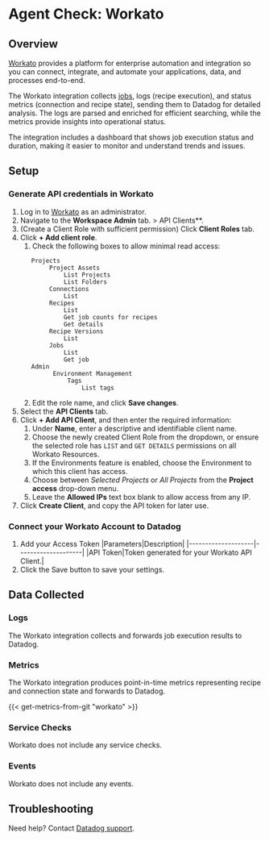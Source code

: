 # Agent Check: Workato

## Overview


[Workato][1] provides a platform for enterprise automation and integration so you can connect, integrate,
and automate your applications, data, and processes end-to-end.

The Workato integration collects [jobs](https://docs.workato.com/en/recipes/jobs.html#viewing-job-reports), logs
(recipe execution), and status metrics (connection and recipe state), sending them to Datadog for detailed analysis.
The logs are parsed and enriched for efficient searching, while the metrics provide insights into operational status.

The integration includes a dashboard that shows job execution status and duration, making it easier to monitor and
understand trends and issues.

## Setup

### Generate API credentials in Workato

1. Log in to [Workato][2] as an administrator.
2. Navigate to the **Workspace Admin** tab. > API Clients**.
3. (Create a Client Role with sufficient permission) Click **Client Roles** tab.
4. Click **+ Add client role**.
   1. Check the following boxes to allow minimal read access:
   ```
      Projects
           Project Assets
               List Projects
               List Folders
           Connections
               List
           Recipes
               List
               Get job counts for recipes
               Get details
           Recipe Versions
               List
           Jobs
               List
               Get job
      Admin
            Environment Management
                Tags
                    List tags
   ```
   2. Edit the role name, and click **Save changes**.
7. Select the **API Clients** tab.
8. Click **+ Add API Client**, and then enter the required information:
   1. Under **Name**, enter a descriptive and identifiable client name.
   2. Choose the newly created Client Role from the dropdown, or ensure the selected role has `LIST` and `GET DETAILS` permissions on all Workato Resources.
   3. If the Environments feature is enabled, choose the Environment to which this client has access.
   4. Choose between _Selected Projects_ or _All Projects_ from the **Project access** drop-down menu.
   5. Leave the **Allowed IPs** text box blank to allow access from any IP.
14. Click **Create Client**, and copy the API token for later use.

### Connect your Workato Account to Datadog

1. Add your Access Token
    |Parameters|Description|
    |--------------------|--------------------|
    |API Token|Token generated for your Workato API Client.|
2. Click the Save button to save your settings.

## Data Collected

### Logs

The Workato integration collects and forwards job execution results to Datadog.

### Metrics

The Workato integration produces point-in-time metrics representing recipe and connection state and forwards to Datadog.

{{< get-metrics-from-git "workato" >}}

### Service Checks

Workato does not include any service checks.

### Events

Workato does not include any events.

## Troubleshooting

Need help? Contact [Datadog support][3].

[1]: https://www.workato.com
[2]: https://app.workato.com/users/sign_in
[3]: https://app.datadoghq.com/account/settings/agent/latest
